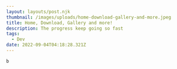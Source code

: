 ```yaml
---
layout: layouts/post.njk
thumbnail: /images/uploads/home-download-gallery-and-more.jpeg
title: Home, Download, Gallery and more!
description: The progress keep going so fast
tags:
  - Dev
date: 2022-09-04T04:18:28.321Z
---
```





```
b
```
